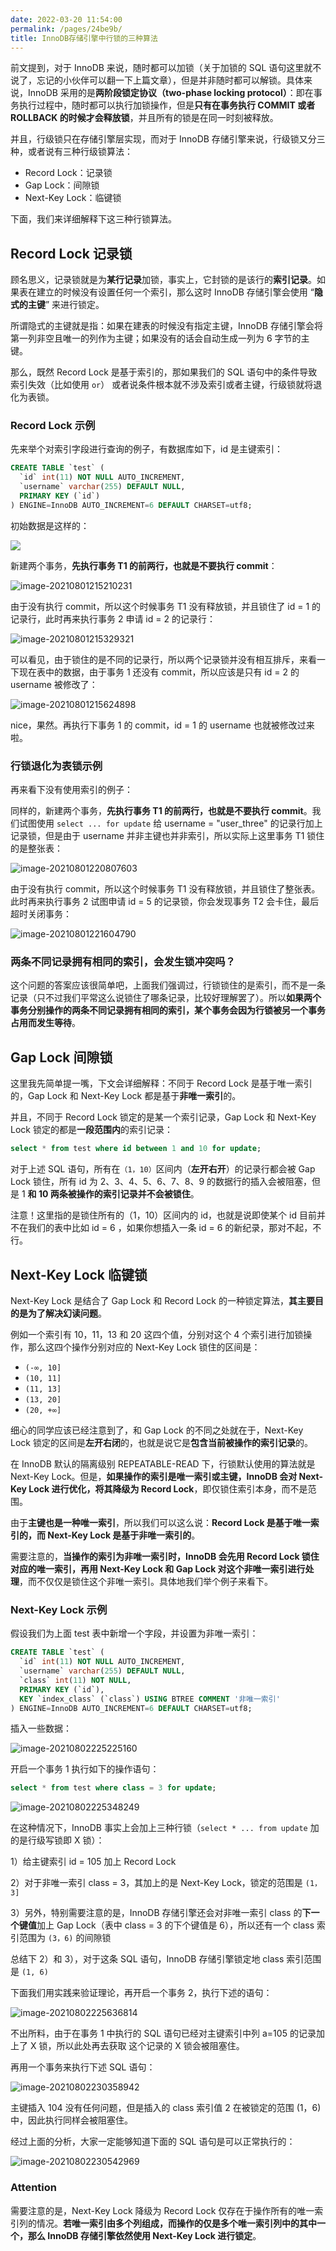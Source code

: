 ```yaml
---
date: 2022-03-20 11:54:00
permalink: /pages/24be9b/
title: InnoDB存储引擎中行锁的三种算法
---
```

前文提到，对于 InnoDB 来说，随时都可以加锁（关于加锁的 SQL 语句这里就不说了，忘记的小伙伴可以翻一下上篇文章），但是并非随时都可以解锁。具体来说，InnoDB 采用的是**两阶段锁定协议（two-phase locking protocol）**：即在事务执行过程中，随时都可以执行加锁操作，但是**只有在事务执行 COMMIT 或者 ROLLBACK 的时候才会释放锁**，并且所有的锁是在同一时刻被释放。

并且，行级锁只在存储引擎层实现，而对于 InnoDB 存储引擎来说，行级锁又分三种，或者说有三种行级锁算法：

- Record Lock：记录锁
- Gap Lock：间隙锁
- Next-Key Lock：临键锁

下面，我们来详细解释下这三种行锁算法。

## Record Lock 记录锁

顾名思义，记录锁就是为**某行记录**加锁，事实上，它封锁的是该行的**索引记录**。如果表在建立的时候没有设置任何一个索引，那么这时 InnoDB 存储引擎会使用 “**隐式的主键**” 来进行锁定。

所谓隐式的主键就是指：如果在建表的时候没有指定主键，InnoDB 存储引擎会将第一列非空且唯一的列作为主键；如果没有的话会自动生成一列为 6 字节的主键。

那么，既然 Record Lock 是基于索引的，那如果我们的 SQL 语句中的条件导致索引失效（比如使用 `or`） 或者说条件根本就不涉及索引或者主键，行级锁就将退化为表锁。

### Record Lock 示例

先来举个对索引字段进行查询的例子，有数据库如下，id 是主键索引：

```sql
CREATE TABLE `test` (
  `id` int(11) NOT NULL AUTO_INCREMENT,
  `username` varchar(255) DEFAULT NULL,
  PRIMARY KEY (`id`)
) ENGINE=InnoDB AUTO_INCREMENT=6 DEFAULT CHARSET=utf8;
```

初始数据是这样的：

![](https://cs-wiki.oss-cn-shanghai.aliyuncs.com/img/20210801214057.png)

新建两个事务，**先执行事务 T1 的前两行，也就是不要执行 commit**：

![image-20210801215210231](https://cs-wiki.oss-cn-shanghai.aliyuncs.com/img/20210801215210.png)

由于没有执行 commit，所以这个时候事务 T1 没有释放锁，并且锁住了 id = 1 的记录行，此时再来执行事务 2 申请 id = 2 的记录行：

![image-20210801215329321](https://cs-wiki.oss-cn-shanghai.aliyuncs.com/img/20210801215329.png)

可以看见，由于锁住的是不同的记录行，所以两个记录锁并没有相互排斥，来看一下现在表中的数据，由于事务 1 还没有 commit，所以应该是只有 id = 2 的 username 被修改了：

![image-20210801215624898](https://cs-wiki.oss-cn-shanghai.aliyuncs.com/img/20210801215624.png)

nice，果然。再执行下事务 1 的 commit，id = 1 的 username 也就被修改过来啦。

### 行锁退化为表锁示例

再来看下没有使用索引的例子：

同样的，新建两个事务，**先执行事务 T1 的前两行，也就是不要执行 commit**。我们试图使用 `select ... for update` 给 username = "user_three" 的记录行加上记录锁，但是由于 username 并非主键也并非索引，所以实际上这里事务 T1 锁住的是整张表：

![image-20210801220807603](https://cs-wiki.oss-cn-shanghai.aliyuncs.com/img/20210801220807.png)

由于没有执行 commit，所以这个时候事务 T1 没有释放锁，并且锁住了整张表。此时再来执行事务 2 试图申请 id = 5 的记录锁，你会发现事务 T2 会卡住，最后超时关闭事务：

![image-20210801221604790](https://cs-wiki.oss-cn-shanghai.aliyuncs.com/img/20210801221604.png)

### 两条不同记录拥有相同的索引，会发生锁冲突吗？

这个问题的答案应该很简单吧，上面我们强调过，行锁锁住的是索引，而不是一条记录（只不过我们平常这么说锁住了哪条记录，比较好理解罢了）。所以**如果两个事务分别操作的两条不同记录拥有相同的索引，某个事务会因为行锁被另一个事务占用而发生等待**。

## Gap Lock 间隙锁

这里我先简单提一嘴，下文会详细解释：不同于 Record Lock 是基于唯一索引的，Gap Lock 和 Next-Key Lock 都是基于**非唯一索引**的。

并且，不同于 Record Lock 锁定的是某一个索引记录，Gap Lock 和 Next-Key Lock 锁定的都是**一段范围内**的索引记录：

```sql
select * from test where id between 1 and 10 for update;
```

对于上述 SQL 语句，所有在`（1，10）`区间内（**左开右开**）的记录行都会被 Gap Lock 锁住，所有 id 为 2、3、4、5、6、7、8、9 的数据行的插入会被阻塞，但是 1 **和 10 两条被操作的索引记录并不会被锁住**。

注意！这里指的是锁住所有的（1，10）区间内的 id，也就是说即使某个 id 目前并不在我们的表中比如 id = 6 ，如果你想插入一条 id = 6 的新纪录，那对不起，不行。

## Next-Key Lock 临键锁

Next-Key Lock 是结合了 Gap Lock 和 Record Lock 的一种锁定算法，**其主要目的是为了解决幻读问题**。

例如一个索引有 10，11，13 和 20 这四个值，分别对这个 4 个索引进行加锁操作，那么这四个操作分别对应的 Next-Key Lock 锁住的区间是：

- `(-∞, 10]`
- `(10, 11]`
- `(11, 13]`
- `(13, 20]`
- `(20, +∞]`

细心的同学应该已经注意到了，和 Gap Lock 的不同之处就在于，Next-Key Lock 锁定的区间是**左开右闭**的，也就是说它是**包含当前被操作的索引记录**的。

在 InnoDB 默认的隔离级别 REPEATABLE-READ 下，行锁默认使用的算法就是 Next-Key Lock。但是，**如果操作的索引是唯一索引或主键，InnoDB 会对 Next-Key Lock 进行优化，将其降级为 Record Lock**，即仅锁住索引本身，而不是范围。

由于**主键也是一种唯一索引**，所以我们可以这么说：**Record Lock 是基于唯一索引的，而 Next-Key Lock 是基于非唯一索引的**。

需要注意的，**当操作的索引为非唯一索引时，InnoDB 会先用 Record Lock 锁住对应的唯一索引，再用 Next-Key Lock 和 Gap Lock 对这个非唯一索引进行处理**，而不仅仅是锁住这个非唯一索引。具体地我们举个例子来看下。

### Next-Key Lock 示例

假设我们为上面 test 表中新增一个字段，并设置为非唯一索引：

```sql
CREATE TABLE `test` (
  `id` int(11) NOT NULL AUTO_INCREMENT,
  `username` varchar(255) DEFAULT NULL,
  `class` int(11) NOT NULL,
  PRIMARY KEY (`id`),
  KEY `index_class` (`class`) USING BTREE COMMENT '非唯一索引'
) ENGINE=InnoDB AUTO_INCREMENT=6 DEFAULT CHARSET=utf8;
```

插入一些数据：

![image-20210802225225160](https://cs-wiki.oss-cn-shanghai.aliyuncs.com/img/20210802225225.png)

开启一个事务 1 执行如下的操作语句：

```sql
select * from test where class = 3 for update;
```

![image-20210802225348249](https://cs-wiki.oss-cn-shanghai.aliyuncs.com/img/20210802225348.png)

在这种情况下，InnoDB 事实上会加上三种行锁（`select * ... from update` 加的是行级写锁即 X 锁）：

1）给主键索引 id = 105 加上 Record Lock

2）对于非唯一索引 class = 3，其加上的是 Next-Key Lock，锁定的范围是 `(1，3]`

3）另外，特别需要注意的是，InnoDB 存储引擎还会对非唯一索引 class 的**下一个键值**加上 Gap Lock（表中  class = 3 的下个键值是 6），所以还有一个 class 索引范围为 `(3，6)` 的间隙锁

总结下 2）和 3），对于这条 SQL 语句，InnoDB 存储引擎锁定地 class 索引范围是 `(1, 6)`

下面我们用实践来验证理论，再开启一个事务 2，执行下述的语句：

![image-20210802225636814](https://cs-wiki.oss-cn-shanghai.aliyuncs.com/img/20210802225636.png)

不出所料，由于在事务 1 中执行的 SQL 语句已经对主键索引中列 a=105 的记录加上了 X 锁，所以此处再去获取 这个记录的 X 锁会被阻塞住。

再用一个事务来执行下述 SQL 语句：

![image-20210802230358942](https://cs-wiki.oss-cn-shanghai.aliyuncs.com/img/20210802230359.png)

主键插入 104 没有任何问题，但是插入的 class 索引值 2 在被锁定的范围 (1，6) 中，因此执行同样会被阻塞住。

经过上面的分析，大家一定能够知道下面的 SQL 语句是可以正常执行的：

![image-20210802230542969](https://cs-wiki.oss-cn-shanghai.aliyuncs.com/img/20210802230543.png)

### Attention

需要注意的是，Next-Key Lock 降级为 Record Lock 仅存在于操作所有的唯一索引列的情况。**若唯一索引由多个列组成，而操作的仅是多个唯一索引列中的其中一个，那么 InnoDB 存储引擎依然使用 Next-Key Lock 进行锁定**。